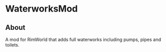 WaterworksMod
=============

About
-----
A mod for RimWorld that adds full waterworks including pumps, pipes and toilets.
